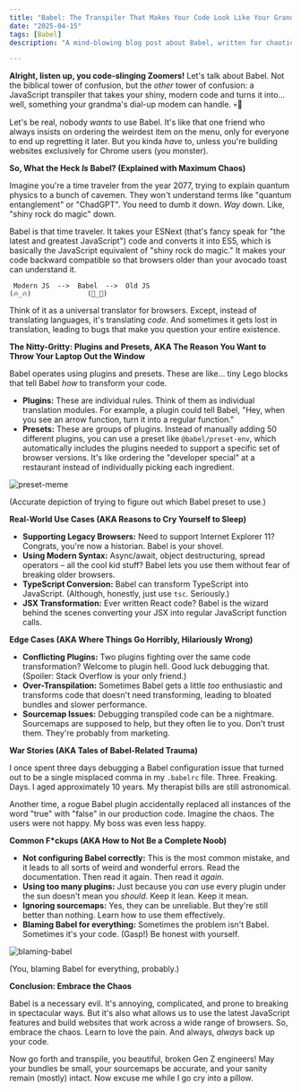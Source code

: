 ```yaml
---
title: "Babel: The Transpiler That Makes Your Code Look Like Your Grandpa's (But Runs Faster, Somehow)"
date: "2025-04-15"
tags: [Babel]
description: "A mind-blowing blog post about Babel, written for chaotic Gen Z engineers. Prepare for knowledge bombs, dank memes, and existential dread."

---
```


**Alright, listen up, you code-slinging Zoomers!** Let's talk about Babel. Not the biblical tower of confusion, but the *other* tower of confusion: a JavaScript transpiler that takes your shiny, modern code and turns it into… well, something your grandma's dial-up modem can handle. 💀🙏

Let's be real, nobody *wants* to use Babel. It's like that one friend who always insists on ordering the weirdest item on the menu, only for everyone to end up regretting it later. But you kinda *have* to, unless you're building websites exclusively for Chrome users (you monster).

**So, What the Heck *Is* Babel? (Explained with Maximum Chaos)**

Imagine you're a time traveler from the year 2077, trying to explain quantum physics to a bunch of cavemen. They won't understand terms like "quantum entanglement" or "ChadGPT". You need to dumb it down. *Way* down. Like, "shiny rock do magic" down.

Babel is that time traveler. It takes your ESNext (that's fancy speak for "the latest and greatest JavaScript") code and converts it into ES5, which is basically the JavaScript equivalent of "shiny rock do magic." It makes your code backward compatible so that browsers older than your avocado toast can understand it.

```ascii
 Modern JS  -->  Babel  -->  Old JS
(🔥_🔥)              (👵_👵)
```

Think of it as a universal translator for browsers. Except, instead of translating languages, it's translating *code*. And sometimes it gets lost in translation, leading to bugs that make you question your entire existence.

**The Nitty-Gritty: Plugins and Presets, AKA The Reason You Want to Throw Your Laptop Out the Window**

Babel operates using plugins and presets. These are like… tiny Lego blocks that tell Babel *how* to transform your code.

*   **Plugins:** These are individual rules. Think of them as individual translation modules. For example, a plugin could tell Babel, "Hey, when you see an arrow function, turn it into a regular function."
*   **Presets:** These are groups of plugins. Instead of manually adding 50 different plugins, you can use a preset like `@babel/preset-env`, which automatically includes the plugins needed to support a specific set of browser versions. It's like ordering the "developer special" at a restaurant instead of individually picking each ingredient.

![preset-meme](https://i.imgflip.com/30bax7.jpg)

(Accurate depiction of trying to figure out which Babel preset to use.)

**Real-World Use Cases (AKA Reasons to Cry Yourself to Sleep)**

*   **Supporting Legacy Browsers:** Need to support Internet Explorer 11? Congrats, you're now a historian. Babel is your shovel.
*   **Using Modern Syntax:** Async/await, object destructuring, spread operators – all the cool kid stuff? Babel lets you use them without fear of breaking older browsers.
*   **TypeScript Conversion:** Babel can transform TypeScript into JavaScript. (Although, honestly, just use `tsc`. Seriously.)
*   **JSX Transformation:** Ever written React code? Babel is the wizard behind the scenes converting your JSX into regular JavaScript function calls.

**Edge Cases (AKA Where Things Go Horribly, Hilariously Wrong)**

*   **Conflicting Plugins:** Two plugins fighting over the same code transformation? Welcome to plugin hell. Good luck debugging that. (Spoiler: Stack Overflow is your only friend.)
*   **Over-Transpilation:** Sometimes Babel gets a little *too* enthusiastic and transforms code that doesn't need transforming, leading to bloated bundles and slower performance.
*   **Sourcemap Issues:** Debugging transpiled code can be a nightmare. Sourcemaps are supposed to help, but they often lie to you. Don't trust them. They're probably from marketing.

**War Stories (AKA Tales of Babel-Related Trauma)**

I once spent three days debugging a Babel configuration issue that turned out to be a single misplaced comma in my `.babelrc` file. Three. Freaking. Days. I aged approximately 10 years. My therapist bills are still astronomical.

Another time, a rogue Babel plugin accidentally replaced all instances of the word "true" with "false" in our production code. Imagine the chaos. The users were not happy. My boss was even less happy.

**Common F*ckups (AKA How to Not Be a Complete Noob)**

*   **Not configuring Babel correctly:** This is the most common mistake, and it leads to all sorts of weird and wonderful errors. Read the documentation. Then read it again. Then read it *again*.
*   **Using too many plugins:** Just because you *can* use every plugin under the sun doesn't mean you *should*. Keep it lean. Keep it mean.
*   **Ignoring sourcemaps:** Yes, they can be unreliable. But they're still better than nothing. Learn how to use them effectively.
*   **Blaming Babel for everything:** Sometimes the problem isn't Babel. Sometimes it's your code. (Gasp!) Be honest with yourself.

![blaming-babel](https://i.kym-cdn.com/photos/images/newsfeed/001/236/841/075.jpg)

(You, blaming Babel for everything, probably.)

**Conclusion: Embrace the Chaos**

Babel is a necessary evil. It's annoying, complicated, and prone to breaking in spectacular ways. But it's also what allows us to use the latest JavaScript features and build websites that work across a wide range of browsers. So, embrace the chaos. Learn to love the pain. And always, *always* back up your code.

Now go forth and transpile, you beautiful, broken Gen Z engineers! May your bundles be small, your sourcemaps be accurate, and your sanity remain (mostly) intact. Now excuse me while I go cry into a pillow.
